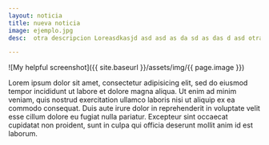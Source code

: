 ```yaml
---
layout: noticia
title: nueva noticia
image: ejemplo.jpg
desc:  otra descripcion Loreasdkasjd asd asd as da sd as das d asd otra descripcion Loreasdkasjd asd asd as da sd as das d

---
```


![My helpful screenshot]({{ site.baseurl }}/assets/img/{{ page.image }})

Lorem ipsum dolor sit amet, consectetur adipisicing elit, sed do eiusmod tempor incididunt ut labore et dolore magna aliqua. Ut enim ad minim veniam, quis nostrud exercitation ullamco laboris nisi ut aliquip ex ea commodo consequat. Duis aute irure dolor in reprehenderit in voluptate velit esse cillum dolore eu fugiat nulla pariatur. Excepteur sint occaecat cupidatat non proident, sunt in culpa qui officia deserunt mollit anim id est laborum.
